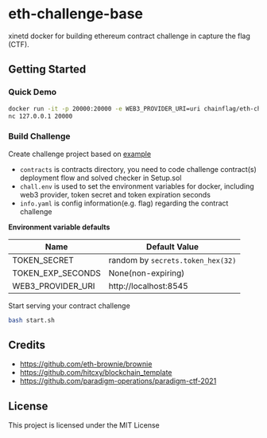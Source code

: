 # eth-challenge-base

xinetd docker for building ethereum contract challenge in capture the flag (CTF).

## Getting Started

### Quick Demo

```bash
docker run -it -p 20000:20000 -e WEB3_PROVIDER_URI=uri chainflag/eth-challenge-base
nc 127.0.0.1 20000
```

### Build Challenge

Create challenge project based on [example](https://github.com/chainflag/eth-challenge-base/tree/main/example)
* `contracts` is contracts directory, you need to code challenge contract(s) deployment flow and solved checker in Setup.sol
* `chall.env` is used to set the environment variables for docker, including web3 provider, token secret and token expiration seconds
* `info.yaml` is config information(e.g. flag) regarding the contract challenge

**Environment variable defaults**

| Name              | Default Value
| ----------------- | ----------------------------------
| TOKEN_SECRET      | random by `secrets.token_hex(32)`      
| TOKEN_EXP_SECONDS | None(non-expiring)
| WEB3_PROVIDER_URI | http://localhost:8545

Start serving your contract challenge
```bash
bash start.sh
```

## Credits

* https://github.com/eth-brownie/brownie
* https://github.com/hitcxy/blockchain_template
* https://github.com/paradigm-operations/paradigm-ctf-2021

## License

This project is licensed under the MIT License
